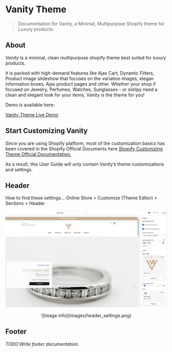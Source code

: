 # Vanity Theme
> Documentation for Vanity, a Minimal, Multipurpose Shopify theme for Luxury products.

## About

_Vanity_ is a minimal, clean multipurpose shopify theme best suited for luxury products.

It is packed with high-demand features like Ajax Cart, Dynamic Filters, Product image slideshow that focuses on the variation images, elegan information boxes, Ajax product pages and other. Whether your shop if focused on Jewelry, Perfumes, Watches, Sunglasses - or simlpy need a clean and elegant look for your items, Vanity is the theme for you!

Demo is available here:

[Vanity Theme Live Demo](https://vanitytheme.myshopify.com)


## Start Customizing Vanity

Since you are using Shopify platform, most of the customization basics has been covered in the Shopify Official Documents here 
[Shopify Customizing Theme Official Documentation.](https://help.shopify.com/en/manual/online-store/themes/os/customize)

As a result, this User Guide will only contain Vanity’s theme customizations and settings.

## Header

How to find these settings...
Online Store > Customize (Theme Editor) > Sections > Header

![image info](images/header_settings.png)

<div align="center">
    ![image info](images/header_settings.png)
</div>


## Footer

_TODO:Write footer documentation._
